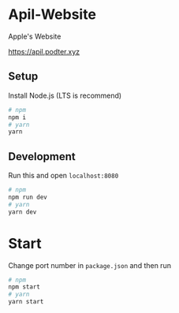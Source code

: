 # Apil-Website
Apple's Website

https://apil.podter.xyz

## Setup
Install Node.js (LTS is recommend)
```bash
# npm
npm i
# yarn
yarn
```

## Development
Run this and open `localhost:8080`
```bash
# npm
npm run dev
# yarn
yarn dev
```

# Start
Change port number in `package.json` and then run
```bash
# npm
npm start
# yarn
yarn start
```
